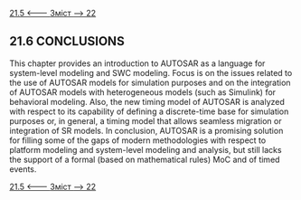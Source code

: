 [21.5 <--- ](21_5.md) [   Зміст   ](README.md) [--> 22](22.md)

## 21.6 CONCLUSIONS

This chapter provides an introduction to AUTOSAR as a language for system-level modeling and SWC modeling. Focus is on the issues related to the use of AUTOSAR models for simulation purposes and on the integration of AUTOSAR models with heterogeneous models (such as Simulink) for behavioral modeling. Also, the new timing model of AUTOSAR is analyzed with respect to its capability of defining a discrete-time base for simulation purposes or, in general, a timing model that allows seamless migration or integration of SR models. In conclusion, AUTOSAR is a promising solution for filling some of the gaps of modern methodologies with respect to platform modeling and system-level modeling and analysis, but still lacks the support of a formal (based on mathematical rules) MoC and of timed events.

[21.5 <--- ](21_5.md) [   Зміст   ](README.md) [--> 22](22.md)

